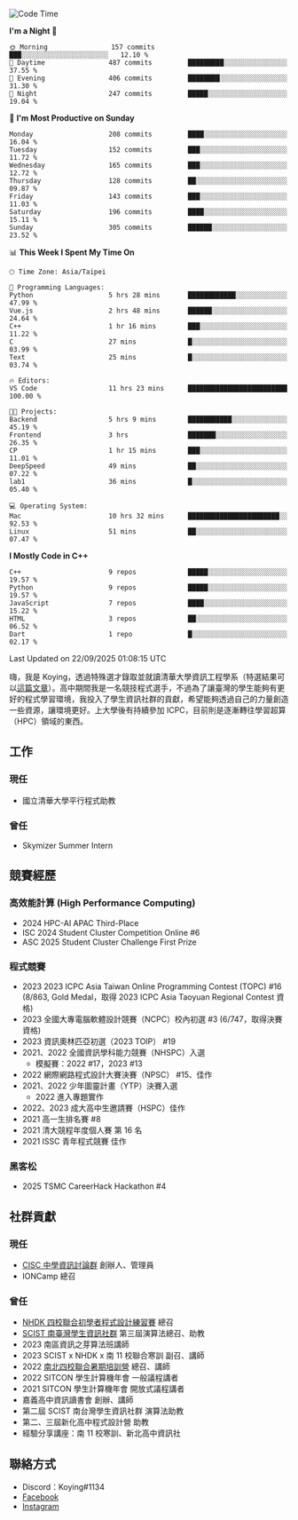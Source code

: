 <!--START_SECTION:waka-->
![Code Time](http://img.shields.io/badge/Code%20Time-1%2C518%20hrs%2040%20mins-blue)

**I'm a Night 🦉** 

```text
🌞 Morning                157 commits         ███░░░░░░░░░░░░░░░░░░░░░░   12.10 % 
🌆 Daytime                487 commits         █████████░░░░░░░░░░░░░░░░   37.55 % 
🌃 Evening                406 commits         ████████░░░░░░░░░░░░░░░░░   31.30 % 
🌙 Night                  247 commits         █████░░░░░░░░░░░░░░░░░░░░   19.04 % 
```
📅 **I'm Most Productive on Sunday** 

```text
Monday                   208 commits         ████░░░░░░░░░░░░░░░░░░░░░   16.04 % 
Tuesday                  152 commits         ███░░░░░░░░░░░░░░░░░░░░░░   11.72 % 
Wednesday                165 commits         ███░░░░░░░░░░░░░░░░░░░░░░   12.72 % 
Thursday                 128 commits         ██░░░░░░░░░░░░░░░░░░░░░░░   09.87 % 
Friday                   143 commits         ███░░░░░░░░░░░░░░░░░░░░░░   11.03 % 
Saturday                 196 commits         ████░░░░░░░░░░░░░░░░░░░░░   15.11 % 
Sunday                   305 commits         ██████░░░░░░░░░░░░░░░░░░░   23.52 % 
```


📊 **This Week I Spent My Time On** 

```text
🕑︎ Time Zone: Asia/Taipei

💬 Programming Languages: 
Python                   5 hrs 28 mins       ████████████░░░░░░░░░░░░░   47.99 % 
Vue.js                   2 hrs 48 mins       ██████░░░░░░░░░░░░░░░░░░░   24.64 % 
C++                      1 hr 16 mins        ███░░░░░░░░░░░░░░░░░░░░░░   11.22 % 
C                        27 mins             █░░░░░░░░░░░░░░░░░░░░░░░░   03.99 % 
Text                     25 mins             █░░░░░░░░░░░░░░░░░░░░░░░░   03.74 % 

🔥 Editors: 
VS Code                  11 hrs 23 mins      █████████████████████████   100.00 % 

🐱‍💻 Projects: 
Backend                  5 hrs 9 mins        ███████████░░░░░░░░░░░░░░   45.19 % 
Frontend                 3 hrs               ███████░░░░░░░░░░░░░░░░░░   26.35 % 
CP                       1 hr 15 mins        ███░░░░░░░░░░░░░░░░░░░░░░   11.01 % 
DeepSpeed                49 mins             ██░░░░░░░░░░░░░░░░░░░░░░░   07.22 % 
lab1                     36 mins             █░░░░░░░░░░░░░░░░░░░░░░░░   05.40 % 

💻 Operating System: 
Mac                      10 hrs 32 mins      ███████████████████████░░   92.53 % 
Linux                    51 mins             ██░░░░░░░░░░░░░░░░░░░░░░░   07.47 % 
```

**I Mostly Code in C++** 

```text
C++                      9 repos             █████░░░░░░░░░░░░░░░░░░░░   19.57 % 
Python                   9 repos             █████░░░░░░░░░░░░░░░░░░░░   19.57 % 
JavaScript               7 repos             ████░░░░░░░░░░░░░░░░░░░░░   15.22 % 
HTML                     3 repos             ██░░░░░░░░░░░░░░░░░░░░░░░   06.52 % 
Dart                     1 repo              █░░░░░░░░░░░░░░░░░░░░░░░░   02.17 % 
```




 Last Updated on 22/09/2025 01:08:15 UTC
<!--END_SECTION:waka-->


嗨，我是 Koying，透過特殊選才錄取並就讀清華大學資訊工程學系（特選結果可以[這篇文章](https://koyingtw.github.io/2022/10/31/%E7%89%B9%E9%81%B8%E5%BF%83%E5%BE%97/)）。高中期間我是一名競技程式選手，不過為了讓臺灣的學生能夠有更好的程式學習環境，我投入了學生資訊社群的貢獻，希望能夠透過自己的力量創造一些資源，讓環境更好。上大學後有持續參加 ICPC，目前則是逐漸轉往學習超算（HPC）領域的東西。

## 工作
### 現任
- 國立清華大學平行程式助教

### 曾任
- Skymizer Summer Intern

## 競賽經歷
### 高效能計算 (High Performance Computing)
- 2024 HPC-AI APAC Third-Place
- ISC 2024 Student Cluster Competition Online #6
- ASC 2025 Student Cluster Challenge First Prize

### 程式競賽
- 2023 2023 ICPC Asia Taiwan Online Programming Contest (TOPC) #16 (8/863, Gold Medal，取得 2023 ICPC Asia Taoyuan Regional Contest 資格)
- 2023 全國大專電腦軟體設計競賽（NCPC）校內初選 #3 (6/747，取得決賽資格)
- 2023 資訊奧林匹亞初選（2023 TOIP） #19
- 2021、2022 全國資訊學科能力競賽（NHSPC）入選
    - 模擬賽：2022 #17，2023 #13
- 2022 網際網路程式設計大賽決賽（NPSC） #15、佳作
- 2021、2022 少年圖靈計畫（YTP）決賽入選
    - 2022 進入專題實作
- 2022、2023 成大高中生邀請賽（HSPC）佳作
- 2021 高一生排名賽 #8
- 2021 清大競程年度個人賽 第 16 名
- 2021 ISSC 青年程式競賽 佳作

### 黑客松
- 2025 TSMC CareerHack Hackathon #4

## 社群貢獻
### 現任
- [CISC 中學資訊討論群](https://discord.gg/mc9CgJvjZz) 創辦人、管理員
- IONCamp 總召

### 曾任
- [NHDK 四校聯合初學者程式設計練習賽](https://www.facebook.com/profile.php?id=100064076583372) 總召
- [SCIST 南臺灣學生資訊社群](https://www.facebook.com/scist.tw) 第三屆演算法總召、助教
- 2023 南區資訊之芽算法班講師
- 2023 SCIST x NHDK x 南 11 校聯合寒訓 副召、講師
- 2022 [南北四校聯合暑期培訓營](https://github.com/HHSH-CYSH-WGSH-HSNU-Summer-Camp/) 總召、講師
- 2022 SITCON 學生計算機年會 一般議程講者
- 2021 SITCON 學生計算機年會 開放式議程講者
- 嘉義高中資訊讀書會 創辦、講師
- 第二屆 SCIST 南台灣學生資訊社群 演算法助教
- 第二、三屆新化高中程式設計營 助教
- 經驗分享講座：南 11 校寒訓、新北高中資訊社

## 聯絡方式
- Discord：Koying#1134
- [Facebook](https://www.facebook.com/profile.php?id=100015800760577)
- [Instagram](https://www.instagram.com/cisc._.koying/)
